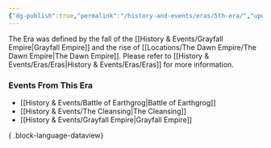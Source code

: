 ```yaml
---
{"dg-publish":true,"permalink":"/history-and-events/eras/5th-era/","updated":"2025-08-11T11:53:31.597+01:00"}
---
```


The Era was defined by the fall of the [[History & Events/Grayfall Empire\|Grayfall Empire]] and the rise of [[Locations/The Dawn Empire/The Dawn Empire\|The Dawn Empire]]. Please refer to [[History & Events/Eras/Eras\|History & Events/Eras/Eras]] for more information. 

### Events From This Era
- [[History & Events/Battle of Earthgrog\|Battle of Earthgrog]]
- [[History & Events/The Cleansing\|The Cleansing]]
- [[History & Events/Grayfall Empire\|Grayfall Empire]]

{ .block-language-dataview}